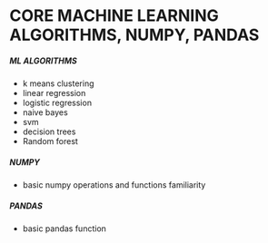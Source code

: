 # CORE MACHINE LEARNING ALGORITHMS, NUMPY, PANDAS

##### ML ALGORITHMS
* k means clustering
* linear regression
* logistic regression
* naive bayes
* svm
* decision trees
* Random forest
##### NUMPY
* basic numpy operations and functions familiarity

##### PANDAS
* basic pandas function

